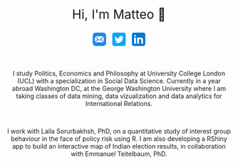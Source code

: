 <h1 style="font-weight:normal" align="center">
  Hi, I'm Matteo 👋
</h1>

<div align="center">

  <a href="mailto:matteo.larrode@gmail.com"><img border="0" alt="Email" src="images/icons8-mail-96.png" width="40" height="40"></a>
  <a href="https://twitter.com/matteoStats"><img border="0" alt="Twitter" src="images/icons8-twitter-squared-96.png" width="40" height="40"></a>
  <a href="https://www.linkedin.com/in/matteo-larrode-71187120a/"><img border="0" alt="Linkedin" src="images/icons8-linkedin-96.png" width="40" height="40"></a>

  <br>
  
  I study Politics, Economics and Philosophy at University College London (UCL) with a specialization in Social Data Science. Currently in a year abroad Washington DC, at the George Washington University where I am taking classes of data mining, data vizualization and data analytics for International Relations. 
  
  <br>
  
  I work with Laila Sorurbakhsh, PhD, on a quantitative study of interest group behaviour in the face of policy risk using R. I am also developing a RShiny app to build an interactive map of Indian election results, in collaboration with Emmanuel Teitelbaum, PhD. 
  
  
  
</div>
